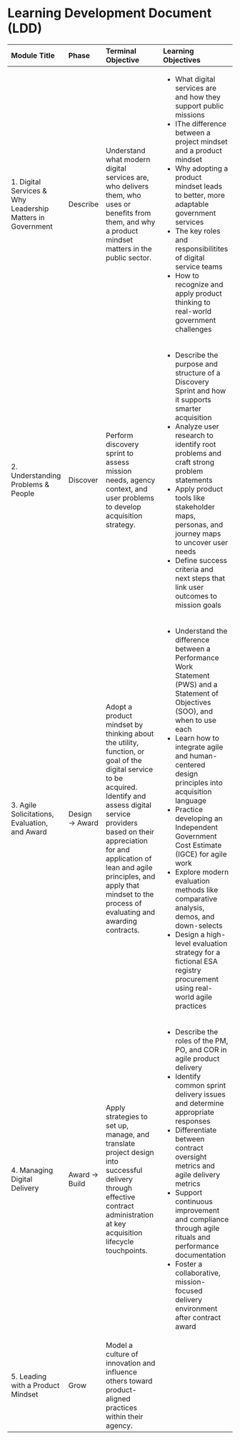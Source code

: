 # Learning Development Document (LDD)

| Module Title | Phase | Terminal Objective | Learning Objectives | 
| :---- | :---- | :---- | :---- |
| 1. Digital Services & Why Leadership Matters in Government | Describe | Understand what modern digital services are, who delivers them, who uses or benefits from them, and why a product mindset matters in the public sector. | <ul><li>What digital services are and how they support public missions</li><li>IThe difference between a project mindset and a product mindset</li><li>Why adopting a product mindset leads to better, more adaptable government services</li><li>The key roles and responsibilitites of digital service teams</li><li>How to recognize and apply product thinking to real-world government challenges</li></ul> |
| 2. Understanding Problems & People | Discover | Perform discovery sprint to assess mission needs, agency context, and user problems to develop acquisition strategy. | <ul><li>Describe the purpose and structure of a Discovery Sprint and how it supports smarter acquisition</li><li>Analyze user research to identify root problems and craft strong problem statements</li><li>Apply product tools like stakeholder maps, personas, and journey maps to uncover user needs</li><li>Define success criteria and next steps that link user outcomes to mission goals</li></ul> |
| 3. Agile Solicitations, Evaluation, and Award | Design → Award | Adopt a product mindset by thinking about the utility, function, or goal of the digital service to be acquired. Identify and assess digital service providers based on their appreciation for and application of lean and agile principles, and apply that mindset to the process of evaluating and awarding contracts. | <ul><li>Understand the difference between a Performance Work Statement (PWS) and a Statement of Objectives (SOO), and when to use each</li><li>Learn how to integrate agile and human-centered design principles into acquisition language</li><li>Practice developing an Independent Government Cost Estimate (IGCE) for agile work</li><li>Explore modern evaluation methods like comparative analysis, demos, and down-selects</li><li>Design a high-level evaluation strategy for a fictional ESA registry procurement using real-world agile practices</li></ul> |
| 4. Managing Digital Delivery | Award → Build | Apply strategies to set up, manage, and translate project design into successful delivery through effective contract administration at key acquisition lifecycle touchpoints. | <ul><li>Describe the roles of the PM, PO, and COR in agile product delivery</li><li>Identify common sprint delivery issues and determine appropriate responses</li><li>Differentiate between contract oversight metrics and agile delivery metrics</li><li>Support continuous improvement and compliance through agile rituals and performance documentation</li><li>Foster a collaborative, mission-focused delivery environment after contract award</li></ul> |
| 5. Leading with a Product Mindset | Grow | Model a culture of innovation and influence others toward product-aligned practices within their agency. |  |
